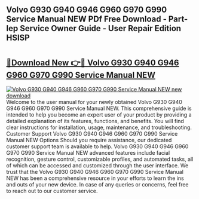 ## Volvo G930 G940 G946 G960 G970 G990 Service Manual NEW PDf Free Download - Part-lep Service Owner Guide - User Repair Edition HSISP

# <h2><a href="http://bc53048.oget.top/?id=Volvo+G930+G940+G946+G960+G970+G990+Service+Manual+NEW">🔗Download New 👉🔴 Volvo G930 G940 G946 G960 G970 G990 Service Manual NEW</a></h2>

[![Volvo G930 G940 G946 G960 G970 G990 Service Manual NEW new download](https://i.imgur.com/5g1atiW.png)](http://bc53048.oget.top/?id=Volvo+G930+G940+G946+G960+G970+G990+Service+Manual+NEW)
Welcome to the user manual for your newly obtained Volvo G930 G940 G946 G960 G970 G990 Service Manual NEW. This comprehensive guide is intended to help you become an expert user of your product by providing a detailed explanation of its features, functions, and benefits. You will find clear instructions for installation, usage, maintenance, and troubleshooting. Customer Support Volvo G930 G940 G946 G960 G970 G990 Service Manual NEW Options Should you require assistance, our dedicated customer support team is available to help. Volvo G930 G940 G946 G960 G970 G990 Service Manual NEW advanced features include facial recognition, gesture control, customizable profiles, and automated tasks, all of which can be accessed and customized through the user interface. We trust that the Volvo G930 G940 G946 G960 G970 G990 Service Manual NEW has been a comprehensive resource in your efforts to learn the ins and outs of your new device. In case of any queries or concerns, feel free to reach out to our customer service.
